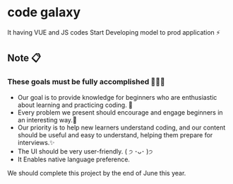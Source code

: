 # code galaxy
It having VUE and JS codes
Start Developing model to prod application ⚡

## Note 📋  
### These goals must be fully accomplished 💯🚀🎯
- Our goal is to provide knowledge for beginners who are enthusiastic about learning and practicing coding. 🌟
- Every problem we present should encourage and engage beginners in an interesting way.🧐
- Our priority is to help new learners understand coding, and our content should be useful and easy to understand, helping them prepare for interviews.✨
- The UI should be very user-friendly. ( ੭ ･ᴗ･ )੭
- It Enables native language preference.

We should complete this project by the end of June this year.